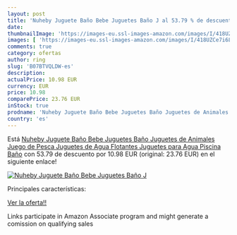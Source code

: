 ```yaml
---
layout: post
title: 'Nuheby Juguete Baño Bebe Juguetes Baño J al 53.79 % de descuento'
date: 
thumbnailImage: 'https://images-eu.ssl-images-amazon.com/images/I/418UZCe7i6L._SL200_.jpg'
images: [ 'https://images-eu.ssl-images-amazon.com/images/I/418UZCe7i6L._SL200_.jpg' ]
comments: true
category: ofertas
author: ring
slug: 'B07BTVQLDW-es'
description:
actualPrice: 10.98 EUR
currency: EUR
price: 10.98
comparePrice: 23.76 EUR
inStock: true
prodname: 'Nuheby Juguete Baño Bebe Juguetes Baño Juguetes de Animales Juego de Pesca Juguetes de Agua Flotantes Juguetes para Agua Piscina Baño'
country: 'es'
---
```


Está [Nuheby Juguete Baño Bebe Juguetes Baño Juguetes de Animales Juego de Pesca Juguetes de Agua Flotantes Juguetes para Agua Piscina Baño](https://www.amazon.es/dp/B07BTVQLDW/?tag=tolees-21) con 53.79 de descuento por 10.98 EUR (original: 23.76 EUR) en el siguiente enlace!

[![Nuheby Juguete Baño Bebe Juguetes Baño J](https://images-eu.ssl-images-amazon.com/images/I/418UZCe7i6L._SL200_.jpg)](https://www.amazon.es/dp/B07BTVQLDW/?tag=tolees-21)

Principales características:


[Ver la oferta!!](https://www.amazon.es/dp/B07BTVQLDW/?tag=tolees-21)

Links participate in Amazon Associate program and might generate a comission on qualifying sales



